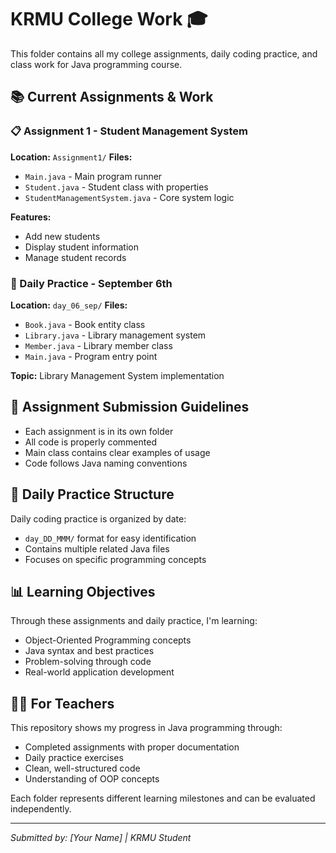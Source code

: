 # KRMU College Work 🎓

This folder contains all my college assignments, daily coding practice, and class work for Java programming course.

## 📚 Current Assignments & Work

### 📋 Assignment 1 - Student Management System
**Location:** `Assignment1/`
**Files:**
- `Main.java` - Main program runner
- `Student.java` - Student class with properties
- `StudentManagementSystem.java` - Core system logic

**Features:**
- Add new students
- Display student information
- Manage student records

### 📅 Daily Practice - September 6th
**Location:** `day_06_sep/`
**Files:**
- `Book.java` - Book entity class
- `Library.java` - Library management system
- `Member.java` - Library member class
- `Main.java` - Program entry point

**Topic:** Library Management System implementation

## 📝 Assignment Submission Guidelines

- Each assignment is in its own folder
- All code is properly commented
- Main class contains clear examples of usage
- Code follows Java naming conventions

## 🔄 Daily Practice Structure

Daily coding practice is organized by date:
- `day_DD_MMM/` format for easy identification
- Contains multiple related Java files
- Focuses on specific programming concepts

## 📊 Learning Objectives

Through these assignments and daily practice, I'm learning:
- Object-Oriented Programming concepts
- Java syntax and best practices
- Problem-solving through code
- Real-world application development

## 👨‍🏫 For Teachers

This repository shows my progress in Java programming through:
- Completed assignments with proper documentation
- Daily practice exercises
- Clean, well-structured code
- Understanding of OOP concepts

Each folder represents different learning milestones and can be evaluated independently.

---
*Submitted by: [Your Name] | KRMU Student*
